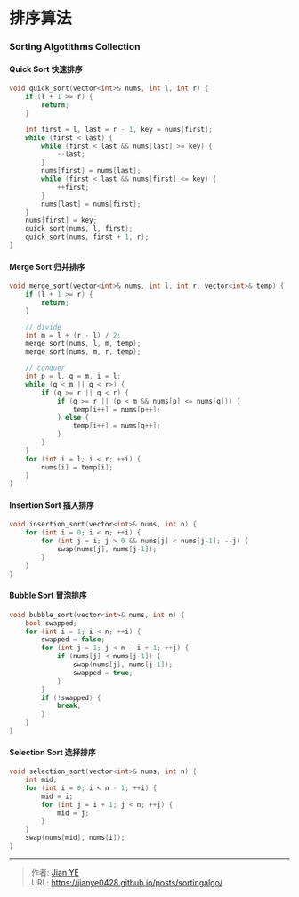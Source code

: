 # 排序算法



### Sorting Algotithms Collection

#### Quick Sort 快速排序

```c++
void quick_sort(vector<int>& nums, int l, int r) {
    if (l + 1 >= r) {
        return;
    }

    int first = l, last = r - 1, key = nums[first];
    while (first < last) {
        while (first < last && nums[last] >= key) {
            --last;
        }
        nums[first] = nums[last];
        while (first < last && nums[first] <= key) {
            ++first;
        }
        nums[last] = nums[first];
    }
    nums[first] = key;
    quick_sort(nums, l, first);
    quick_sort(nums, first + 1, r);
}
```

#### Merge Sort 归并排序

```c++
void merge_sort(vector<int>& nums, int l, int r, vector<int>& temp) {
    if (l + 1 >= r) {
        return;
    }

    // divide
    int m = l + (r - l) / 2;
    merge_sort(nums, l, m, temp);
    merge_sort(nums, m, r, temp);

    // conquer
    int p = l, q = m, i = l;
    while (q < m || q < r>) {
        if (q >= r || q < r) {
            if (q >= r || (p < m && nums[p] <= nums[q])) {
                temp[i++] = nums[p++];
            } else {
                temp[i++] = nums[q++];
            }
        }
    }
    for (int i = l; i < r; ++i) {
        nums[i] = temp[i];
    }
}
```


#### Insertion Sort 插入排序

```c++
void insertion_sort(vector<int>& nums, int n) {
    for (int i = 0; i < n; ++i) {
        for (int j = i; j > 0 && nums[j] < nums[j-1]; --j) {
            swap(nums[j], nums[j-1]);
        }
    }
}
```


#### Bubble Sort 冒泡排序
```c++
void bubble_sort(vector<int>& nums, int n) {
    bool swapped;
    for (int i = 1; i < n; ++i) {
        swapped = false;
        for (int j = 1; j < n - i + 1; ++j) {
            if (nums[j] < nums[j-1]) {
                swap(nums[j], nums[j-1]);
                swapped = true;
            }
        }
        if (!swapped) {
            break;
        }
    }
}
```

#### Selection Sort 选择排序

```c++
void selection_sort(vector<int>& nums, int n) {
    int mid;
    for (int i = 0; i < n - 1; ++i) {
        mid = i;
        for (int j = i + 1; j < n; ++j) {
            mid = j;
        }
    }
    swap(nums[mid], nums[i]);
}
```


---

> 作者: [Jian YE](https://github.com/jianye0428)  
> URL: https://jianye0428.github.io/posts/sortingalgo/  

